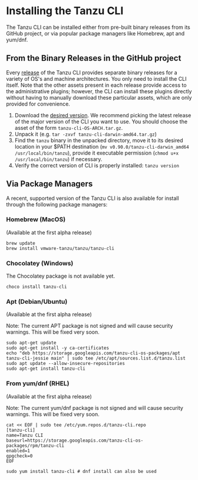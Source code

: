 # Installing the Tanzu CLI

The Tanzu CLI can be installed either from pre-built binary releases from
its GitHub project, or via popular package managers like Homebrew, apt and yum/dnf.

## From the Binary Releases in the GitHub project

Every [release](https://github.com/vmware-tanzu/tanzu-cli/releases) of the
Tanzu CLI provides separate binary releases for a variety of OS's and machine
architectures. You only need to install the CLI itself. Note that the other
assets present in each release provide access to the administrative plugins;
however, the CLI can install these plugins directly without having to manually
download these particular assets, which are only provided for convenience.

1. Download the [desired version](https://github.com/vmware-tanzu/tanzu-cli/releases). We recommend picking the latest release of the major version of the CLI you want to use. You should choose the asset of the form `tanzu-cli-OS-ARCH.tar.gz`.
2. Unpack it (e.g. `tar -zxvf tanzu-cli-darwin-amd64.tar.gz`)
3. Find the `tanzu` binary in the unpacked directory, move it to its desired location in your $PATH
   destination (`mv v0.90.0/tanzu-cli-darwin_amd64 /usr/local/bin/tanzu`), provide it executable permission (`chmod u+x /usr/local/bin/tanzu`) if necessary.
4. Verify the correct version of CLI is properly installed: `tanzu version`

## Via Package Managers

A recent, supported version of the Tanzu CLI is also available for install
through the following package managers:

### Homebrew (MacOS)

(Available at the first alpha release)

```console
brew update
brew install vmware-tanzu/tanzu/tanzu-cli
```

### Chocolatey (Windows)

The Chocolatey package is not available yet.

```console
choco install tanzu-cli
```

### Apt (Debian/Ubuntu)

(Available at the first alpha release)

Note: The current APT package is not signed and will cause security warnings.
This will be fixed very soon.

```console
sudo apt-get update
sudo apt-get install -y ca-certificates
echo "deb https://storage.googleapis.com/tanzu-cli-os-packages/apt tanzu-cli-jessie main" | sudo tee /etc/apt/sources.list.d/tanzu.list
sudo apt update --allow-insecure-repositories
sudo apt-get install tanzu-cli
```

### From yum/dnf (RHEL)

(Available at the first alpha release)

Note: The current yum/dnf package is not signed and will cause security warnings.
This will be fixed very soon.

```console
cat << EOF | sudo tee /etc/yum.repos.d/tanzu-cli.repo
[tanzu-cli]
name=Tanzu CLI
baseurl=https://storage.googleapis.com/tanzu-cli-os-packages/rpm/tanzu-cli
enabled=1
gpgcheck=0
EOF

sudo yum install tanzu-cli # dnf install can also be used
```
